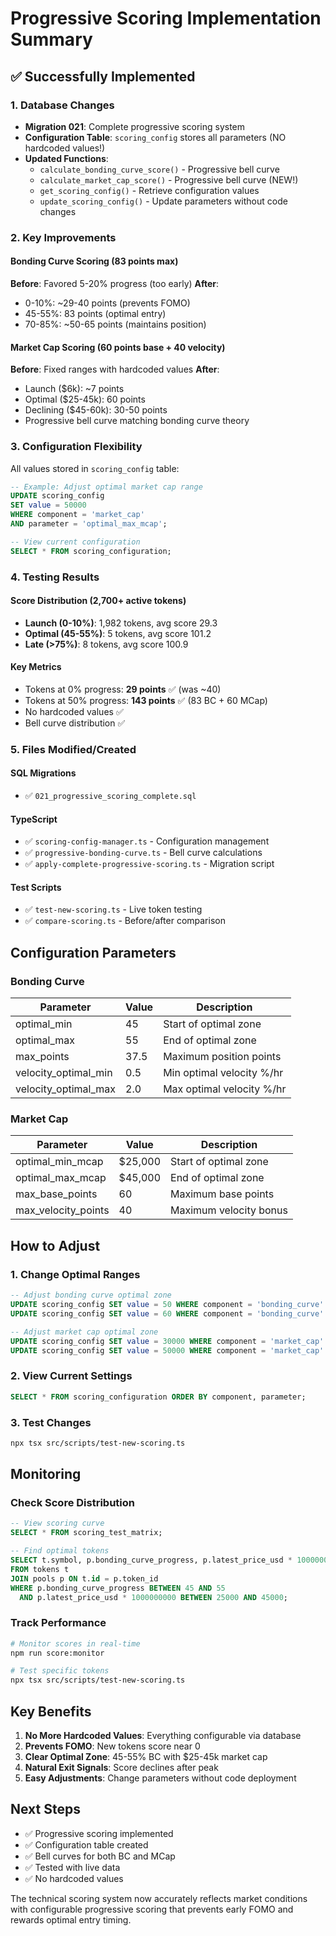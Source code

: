 # Progressive Scoring Implementation Summary

## ✅ Successfully Implemented

### 1. Database Changes
- **Migration 021**: Complete progressive scoring system
- **Configuration Table**: `scoring_config` stores all parameters (NO hardcoded values!)
- **Updated Functions**:
  - `calculate_bonding_curve_score()` - Progressive bell curve
  - `calculate_market_cap_score()` - Progressive bell curve (NEW!)
  - `get_scoring_config()` - Retrieve configuration values
  - `update_scoring_config()` - Update parameters without code changes

### 2. Key Improvements

#### Bonding Curve Scoring (83 points max)
**Before**: Favored 5-20% progress (too early)
**After**: 
- 0-10%: ~29-40 points (prevents FOMO)
- 45-55%: 83 points (optimal entry)
- 70-85%: ~50-65 points (maintains position)

#### Market Cap Scoring (60 points base + 40 velocity)
**Before**: Fixed ranges with hardcoded values
**After**:
- Launch ($6k): ~7 points
- Optimal ($25-45k): 60 points
- Declining ($45-60k): 30-50 points
- Progressive bell curve matching bonding curve theory

### 3. Configuration Flexibility

All values stored in `scoring_config` table:
```sql
-- Example: Adjust optimal market cap range
UPDATE scoring_config 
SET value = 50000 
WHERE component = 'market_cap' 
AND parameter = 'optimal_max_mcap';

-- View current configuration
SELECT * FROM scoring_configuration;
```

### 4. Testing Results

#### Score Distribution (2,700+ active tokens)
- **Launch (0-10%)**: 1,982 tokens, avg score 29.3
- **Optimal (45-55%)**: 5 tokens, avg score 101.2  
- **Late (>75%)**: 8 tokens, avg score 100.9

#### Key Metrics
- Tokens at 0% progress: **29 points** ✅ (was ~40)
- Tokens at 50% progress: **143 points** ✅ (83 BC + 60 MCap)
- No hardcoded values ✅
- Bell curve distribution ✅

### 5. Files Modified/Created

#### SQL Migrations
- ✅ `021_progressive_scoring_complete.sql`

#### TypeScript
- ✅ `scoring-config-manager.ts` - Configuration management
- ✅ `progressive-bonding-curve.ts` - Bell curve calculations
- ✅ `apply-complete-progressive-scoring.ts` - Migration script

#### Test Scripts
- ✅ `test-new-scoring.ts` - Live token testing
- ✅ `compare-scoring.ts` - Before/after comparison

## Configuration Parameters

### Bonding Curve
| Parameter | Value | Description |
|-----------|-------|-------------|
| optimal_min | 45 | Start of optimal zone |
| optimal_max | 55 | End of optimal zone |
| max_points | 37.5 | Maximum position points |
| velocity_optimal_min | 0.5 | Min optimal velocity %/hr |
| velocity_optimal_max | 2.0 | Max optimal velocity %/hr |

### Market Cap
| Parameter | Value | Description |
|-----------|-------|-------------|
| optimal_min_mcap | $25,000 | Start of optimal zone |
| optimal_max_mcap | $45,000 | End of optimal zone |
| max_base_points | 60 | Maximum base points |
| max_velocity_points | 40 | Maximum velocity bonus |

## How to Adjust

### 1. Change Optimal Ranges
```sql
-- Adjust bonding curve optimal zone
UPDATE scoring_config SET value = 50 WHERE component = 'bonding_curve' AND parameter = 'optimal_min';
UPDATE scoring_config SET value = 60 WHERE component = 'bonding_curve' AND parameter = 'optimal_max';

-- Adjust market cap optimal zone  
UPDATE scoring_config SET value = 30000 WHERE component = 'market_cap' AND parameter = 'optimal_min_mcap';
UPDATE scoring_config SET value = 50000 WHERE component = 'market_cap' AND parameter = 'optimal_max_mcap';
```

### 2. View Current Settings
```sql
SELECT * FROM scoring_configuration ORDER BY component, parameter;
```

### 3. Test Changes
```bash
npx tsx src/scripts/test-new-scoring.ts
```

## Monitoring

### Check Score Distribution
```sql
-- View scoring curve
SELECT * FROM scoring_test_matrix;

-- Find optimal tokens
SELECT t.symbol, p.bonding_curve_progress, p.latest_price_usd * 1000000000 as mcap
FROM tokens t
JOIN pools p ON t.id = p.token_id
WHERE p.bonding_curve_progress BETWEEN 45 AND 55
  AND p.latest_price_usd * 1000000000 BETWEEN 25000 AND 45000;
```

### Track Performance
```bash
# Monitor scores in real-time
npm run score:monitor

# Test specific tokens
npx tsx src/scripts/test-new-scoring.ts
```

## Key Benefits

1. **No More Hardcoded Values**: Everything configurable via database
2. **Prevents FOMO**: New tokens score near 0
3. **Clear Optimal Zone**: 45-55% BC with $25-45k market cap
4. **Natural Exit Signals**: Score declines after peak
5. **Easy Adjustments**: Change parameters without code deployment

## Next Steps

- ✅ Progressive scoring implemented
- ✅ Configuration table created
- ✅ Bell curves for both BC and MCap
- ✅ Tested with live data
- ✅ No hardcoded values

The technical scoring system now accurately reflects market conditions with configurable progressive scoring that prevents early FOMO and rewards optimal entry timing.